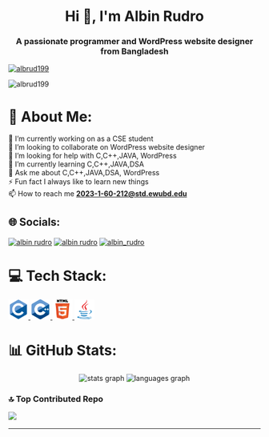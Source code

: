 <h1 align="center">Hi 👋, I'm Albin Rudro</h1>
<h3 align="center">A passionate programmer and WordPress website designer from Bangladesh</h3>

<p align="left"> <a href="https://github.com/ryo-ma/github-profile-trophy"><img src="https://github-profile-trophy.vercel.app/?username=albrud199" alt="albrud199" /></a> </p>

<p align="left"> <img src="https://komarev.com/ghpvc/?username=albrud199&label=Profile%20views&color=0e75b6&style=flat" alt="albrud199" />  </p> 


# 💫 About Me:
🔭 I’m currently working on as a CSE student<br>👯 I’m looking to collaborate on WordPress website designer<br>🤝 I’m looking for help with C,C++,JAVA, WordPress<br>🌱 I’m currently learning C,C++,JAVA,DSA<br>💬 Ask me about C,C++,JAVA,DSA, WordPress<br>⚡ Fun fact I always like to learn new things <br>📫 How to reach me **2023-1-60-212@std.ewubd.edu**


## 🌐 Socials:
<p align="left">
<a href="https://linkedin.com/in/albin rudro" target="blank"><img align="center" src="https://raw.githubusercontent.com/rahuldkjain/github-profile-readme-generator/master/src/images/icons/Social/linked-in-alt.svg" alt="albin rudro" height="30" width="40" /></a>
<a href="https://www.behance.net/albin rudro" target="blank"><img align="center" src="https://raw.githubusercontent.com/rahuldkjain/github-profile-readme-generator/master/src/images/icons/Social/behance.svg" alt="albin rudro" height="30" width="40" /></a>
<a href="https://codeforces.com/profile/albin_rudro" target="blank"><img align="center" src="https://raw.githubusercontent.com/rahuldkjain/github-profile-readme-generator/master/src/images/icons/Social/codeforces.svg" alt="albin_rudro" height="30" width="40" /></a>
</p>


# 💻 Tech Stack:
<p align="left"> <a href="https://www.cprogramming.com/" target="_blank" rel="noreferrer"> <img src="https://raw.githubusercontent.com/devicons/devicon/master/icons/c/c-original.svg" alt="c" width="40" height="40"/> </a> <a href="https://www.w3schools.com/cpp/" target="_blank" rel="noreferrer"> <img src="https://raw.githubusercontent.com/devicons/devicon/master/icons/cplusplus/cplusplus-original.svg" alt="cplusplus" width="40" height="40"/> </a> <a href="https://www.w3.org/html/" target="_blank" rel="noreferrer"> <img src="https://raw.githubusercontent.com/devicons/devicon/master/icons/html5/html5-original-wordmark.svg" alt="html5" width="40" height="40"/> </a> <a href="https://www.java.com" target="_blank" rel="noreferrer"> <img src="https://raw.githubusercontent.com/devicons/devicon/master/icons/java/java-original.svg" alt="java" width="40" height="40"/> </a> </p>



# 📊 GitHub Stats:
<div align="center">
  <img src="https://github-readme-stats.vercel.app/api?username=albrud199&hide_title=false&hide_rank=false&show_icons=true&include_all_commits=true&count_private=true&disable_animations=false&theme=dracula&locale=en&hide_border=false&order=1" height="200" alt="stats graph"  />

  
  <img src="https://github-readme-stats.vercel.app/api/top-langs?username=albrud199&locale=en&hide_title=false&layout=compact&card_width=320&langs_count=5&theme=dracula&hide_border=false&order=2" height="200" alt="languages graph"  />
</div>


<!--### ✍️ Random Dev Quote
![](https://quotes-github-readme.vercel.app/api?type=vetical&theme=radical)-->



### 🔝 Top Contributed Repo
![](https://github-contributor-stats.vercel.app/api?username=albrud199&limit=5&theme=dark&combine_all_yearly_contributions=true)


---








<!-- Proudly created with GPRM ( https://gprm.itsvg.in ) -->

<!--- 


albrud199/albrud199 is a ✨ special ✨ repository because its `README.md` (this file) appears on your GitHub profile.
You can click the Preview link to take a look at your changes.
--->


<!---
albrud199/albrud199 is a ✨ special ✨ repository because its `README.md` (this file) appears on your GitHub profile.
You can click the Preview link to take a look at your changes.
--->
